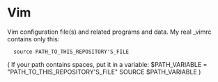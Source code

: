 Vim
===

Vim configuration file(s) and related programs and data.
My real _vimrc contains only this:

      source PATH_TO_THIS_REPOSITORY'S_FILE

(
  If your path contains spaces, put it in a variable:
    $PATH_VARIABLE = "PATH_TO_THIS_REPOSITORY'S_FILE"
    SOURCE $PATH_VARIABLE
)
